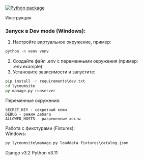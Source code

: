 [![Python package](https://github.com/sagadav/django-int-yandex/actions/workflows/python-package.yml/badge.svg?branch=dev)](https://github.com/sagadav/django-int-yandex/actions/workflows/python-package.yml)

Инструкция

### Запуск в Dev mode (Windows):

1. Настройте виртуальное окружение, пример:

```cmd
python -m venv venv
```

2. Создайте файл .env с переменными окружения (пример: .env.example)
3. Установите зависимости и запустите:

```cmd
pip install -r requirements\dev.txt
cd lyceumsite
py manage.py runserver
```

Переменные окружения:

```
SECRET_KEY - секретный ключ
DEBUG - режим дебага
ALLOWED_HOSTS - разрешенные хосты
```

Работа с фикстурами (Fixtures):  
Windows:
```cmd
py lyceumsite\manage.py loaddata fixtures\catalog.json
```

Django v3.2
Python v3.11
